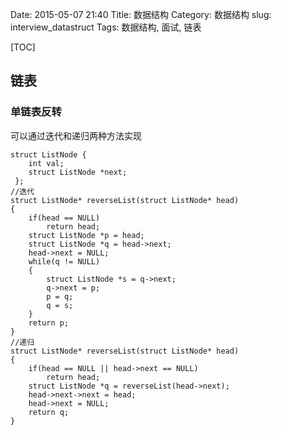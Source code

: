 Date: 2015-05-07 21:40
Title: 数据结构
Category: 数据结构
slug: interview_datastruct
Tags: 数据结构, 面试, 链表

[TOC]
## 链表
### 单链表反转
可以通过迭代和递归两种方法实现

    struct ListNode {
        int val;
        struct ListNode *next;
     };
    //迭代
    struct ListNode* reverseList(struct ListNode* head) 
    {
        if(head == NULL)
            return head;
        struct ListNode *p = head;
        struct ListNode *q = head->next;
        head->next = NULL;
        while(q != NULL)
        {
            struct ListNode *s = q->next;
            q->next = p;
            p = q;
            q = s;
        }
        return p;
    }
    //递归
    struct ListNode* reverseList(struct ListNode* head) 
    {
        if(head == NULL || head->next == NULL)
            return head;
        struct ListNode *q = reverseList(head->next);
        head->next->next = head;
        head->next = NULL;
        return q;
    }